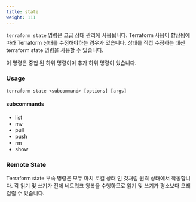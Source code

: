 ```yaml
---
title: state
weight: 111
---
```


`terraform state` 명령은 고급 상태 관리에 사용됩니다. Terraform 사용이 향상됨에 따라 Terraform 상태를 수정해야하는 경우가 있습니다. 상태를 직접 수정하는 대신 terraform state 명령을 사용할 수 있습니다.

이 명령은 중첩 된 하위 명령이며 추가 하위 명령이 있습니다.


### Usage

```
terraform state <subcommand> [options] [args]
```

#### subcommands

* list
* mv
* pull
* push
* rm
* show

### Remote State

Terraform state 부속 명령은 모두 마치 로컬 상태 인 것처럼 원격 상태에서 작동합니다. 각 읽기 및 쓰기가 전체 네트워크 왕복을 수행하므로 읽기 및 쓰기가 평소보다 오래 걸릴 수 있습니다.

